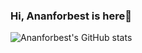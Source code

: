 ### Hi, Ananforbest is here👋
![Ananforbest's GitHub stats](https://github-readme-stats.vercel.app/api?username=ananforbest&show_icons=true&theme=transparent)
<!--
**Ananforbest/Ananforbest** is a ✨ _special_ ✨ repository because its `README.md` (this file) appears on your GitHub profile.

Here are some ideas to get you started:

- 🔭 I’m currently working on ...
- 🌱 I’m currently learning ...
- 👯 I’m looking to collaborate on ...
- 🤔 I’m looking for help with ...
- 💬 Ask me about ...
- 📫 How to reach me: ...
- 😄 Pronouns: ...
- ⚡ Fun fact: ...
-->
